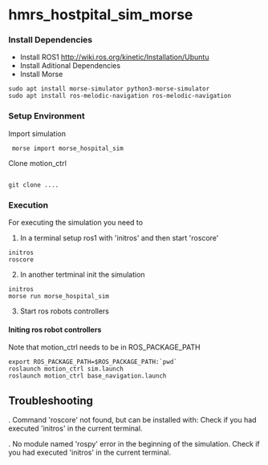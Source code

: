 # hmrs_hostpital_sim_morse

### Install Dependencies

* Install ROS1
 http://wiki.ros.org/kinetic/Installation/Ubuntu
* Install Aditional Dependencies
* Install Morse

```console
sudo apt install morse-simulator python3-morse-simulator
sudo apt install ros-melodic-navigation ros-melodic-navigation 
```

### Setup Environment
Import simulation 
```console
 morse import morse_hospital_sim

```

Clone motion_ctrl

```console

git clone ....

```

### Execution
For executing the simulation you need to 
1. In a terminal setup ros1 with 'initros' and then start 'roscore'
```console
initros
roscore

```

2. In another tertminal init the simulation
```console
initros
morse run morse_hospital_sim
```

3. Start ros robots controllers


#### Initing ros robot controllers
Note that motion_ctrl needs to be in ROS_PACKAGE_PATH

```console
export ROS_PACKAGE_PATH=$ROS_PACKAGE_PATH:`pwd`
roslaunch motion_ctrl sim.launch 
roslaunch motion_ctrl base_navigation.launch
```


## Troubleshooting
. Command 'roscore' not found, but can be installed with:
  Check if you had executed 'initros' in the current terminal.

. No module named 'rospy' error in the beginning of the simulation.
  Check if you had executed 'initros' in the current terminal.
